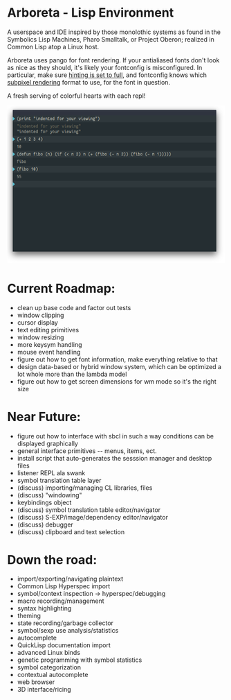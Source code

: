 # Arboreta - Lisp Environment

A userspace and IDE inspired by those monolothic systems as found in the Symbolics Lisp Machines, 
Pharo Smalltalk, or Project Oberon; realized in Common Lisp atop a Linux host.

Arboreta uses pango for font rendering. If your antialiased fonts don't look as nice as they should,
it's likely your fontconfig is misconfigured. In particular, make sure 
[hinting is set to full](https://wiki.archlinux.org/index.php/Font_Configuration#Hinting), 
and fontconfig knows which 
[subpixel rendering](https://wiki.archlinux.org/index.php/Font_Configuration#Subpixel_rendering)
format to use, for the font in question.

A fresh serving of colorful hearts with each repl!

![scrot](https://raw.githubusercontent.com/Arboreta/arboreta-core/master/repl.png)

# Current Roadmap:

* clean up base code and factor out tests
* window clipping
* cursor display
* text editing primitives
* window resizing
* more keysym handling
* mouse event handling
* figure out how to get font information, make everything relative to that
* design data-based or hybrid window system, which can be optimized a lot whole more than the lambda model
* figure out how to get screen dimensions for wm mode so it's the right size

# Near Future:

* figure out how to interface with sbcl in such a way conditions can be displayed graphically
* general interface primitives -- menus, items, ect.
* install script that auto-generates the sesssion manager and desktop files
* listener REPL ala swank
* symbol translation table layer
* (discuss) importing/managing CL libraries, files
* (discuss) "windowing"
* keybindings object
* (discuss) symbol translation table editor/navigator
* (discuss) S-EXP/image/dependency editor/navigator
* (discuss) debugger
* (discuss) clipboard and text selection

# Down the road:

* import/exporting/navigating plaintext
* Common Lisp Hyperspec import
* symbol/context inspection -> hyperspec/debugging
* macro recording/management
* syntax highlighting
* theming
* state recording/garbage collector
* symbol/sexp use analysis/statistics
* autocomplete
* QuickLisp documentation import
* advanced Linux binds
* genetic programming with symbol statistics
* symbol categorization
* contextual autocomplete
* web browser
* 3D interface/ricing

